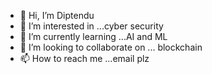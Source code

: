 - 👋 Hi, I’m Diptendu
- 👀 I’m interested in ...cyber security
- 🌱 I’m currently learning ...AI and ML
- 💞️ I’m looking to collaborate on ... blockchain
- 📫 How to reach me ...email plz

<!---
nayakdiptendu/nayakdiptendu is a ✨ special ✨ repository because its `README.md` (this file) appears on your GitHub profile.
You can click the Preview link to take a look at your changes.
--->
